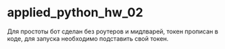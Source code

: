 # applied_python_hw_02

Для простоты бот сделан без роутеров и мидлварей,
токен прописан в коде,
для запуска необходимо подставить свой токен.
